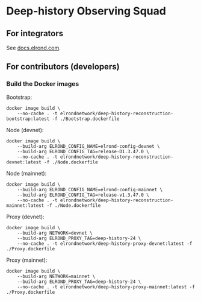 # Deep-history Observing Squad

## For integrators

See [docs.elrond.com](https://docs.elrond.com/integrators/deep-history-squad).

## For contributors (developers)

### Build the Docker images

Bootstrap:

```
docker image build \
    --no-cache . -t elrondnetwork/deep-history-reconstruction-bootstrap:latest -f ./Bootstrap.dockerfile
```

Node (devnet):

```
docker image build \
    --build-arg ELROND_CONFIG_NAME=elrond-config-devnet \
    --build-arg ELROND_CONFIG_TAG=release-D1.3.47.0 \
    --no-cache . -t elrondnetwork/deep-history-reconstruction-devnet:latest -f ./Node.dockerfile 
```

Node (mainnet):

```
docker image build \
    --build-arg ELROND_CONFIG_NAME=elrond-config-mainnet \
    --build-arg ELROND_CONFIG_TAG=release-v1.3.47.0 \
    --no-cache . -t elrondnetwork/deep-history-reconstruction-mainnet:latest -f ./Node.dockerfile 
```

Proxy (devnet):

```
docker image build \
    --build-arg NETWORK=devnet \
    --build-arg ELROND_PROXY_TAG=deep-history-24 \
    --no-cache . -t elrondnetwork/deep-history-proxy-devnet:latest -f ./Proxy.dockerfile
```

Proxy (mainnet):

```
docker image build \
    --build-arg NETWORK=mainnet \
    --build-arg ELROND_PROXY_TAG=deep-history-24 \
    --no-cache . -t elrondnetwork/deep-history-proxy-mainnet:latest -f ./Proxy.dockerfile
```
